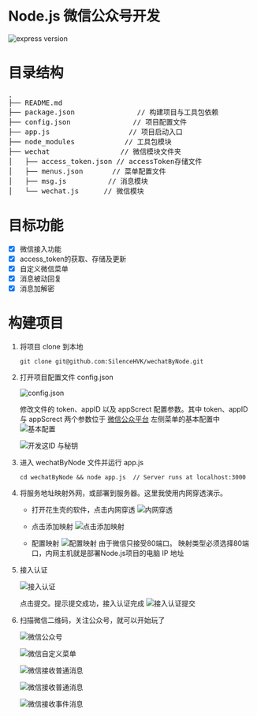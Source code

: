 Node.js 微信公众号开发
=====================
![express version](https://img.shields.io/badge/express-4.15.3-blue.svg)
# 目录结构
<pre>
.
├── README.md           
├── package.json               // 构建项目与工具包依赖
├── config.json               // 项目配置文件
├── app.js                   // 项目启动入口
├── node_modules            // 工具包模块
├── wechat                 // 微信模块文件夹
│   ├── access_token.json // accessToken存储文件
│   ├── menus.json       // 菜单配置文件
│   ├── msg.js          // 消息模块
│   └── wechat.js      // 微信模块
</pre>

# 目标功能
- [x] 微信接入功能
- [x] access_token的获取、存储及更新
- [x] 自定义微信菜单
- [x] 消息被动回复
- [x] 消息加解密

# 构建项目
 1. 将项目 clone 到本地
    ```
    git clone git@github.com:SilenceHVK/wechatByNode.git
    ```

 2. 打开项目配置文件 config.json
 
    ![config.json](http://img.blog.csdn.net/20170609144432242?watermark/2/text/aHR0cDovL2Jsb2cuY3Nkbi5uZXQvaHZrQ29kZXI=/font/5a6L5L2T/fontsize/400/fill/I0JBQkFCMA==/dissolve/70/gravity/SouthEast)

    修改文件的 token、appID 以及 appScrect 配置参数。其中 token、appID 与 appScrect 两个参数位于 [微信公众平台](https://mp.weixin.qq.com/) 左侧菜单的基本配置中
    ![基本配置](http://img.blog.csdn.net/20170527134810969?watermark/2/text/aHR0cDovL2Jsb2cuY3Nkbi5uZXQvaHZrQ29kZXI=/font/5a6L5L2T/fontsize/400/fill/I0JBQkFCMA==/dissolve/70/gravity/SouthEast)

    ![开发这ID 与秘钥](http://img.blog.csdn.net/20170601095037229?watermark/2/text/aHR0cDovL2Jsb2cuY3Nkbi5uZXQvaHZrQ29kZXI=/font/5a6L5L2T/fontsize/400/fill/I0JBQkFCMA==/dissolve/70/gravity/SouthEast)

 3. 进入 wechatByNode 文件并运行 app.js
    ```
    cd wechatByNode && node app.js  // Server runs at localhost:3000
    ```

 4. 将服务地址映射外网，或部署到服务器。这里我使用内网穿透演示。

    - 打开花生壳的软件，点击内网穿透
    ![内网穿透](http://img.blog.csdn.net/20170527132325667?watermark/2/text/aHR0cDovL2Jsb2cuY3Nkbi5uZXQvaHZrQ29kZXI=/font/5a6L5L2T/fontsize/400/fill/I0JBQkFCMA==/dissolve/70/gravity/SouthEast)

     - 点击添加映射
    ![点击添加映射](http://img.blog.csdn.net/20170527132602551?watermark/2/text/aHR0cDovL2Jsb2cuY3Nkbi5uZXQvaHZrQ29kZXI=/font/5a6L5L2T/fontsize/400/fill/I0JBQkFCMA==/dissolve/70/gravity/SouthEast)

    - 配置映射
    ![配置映射](http://img.blog.csdn.net/20170527132805752?watermark/2/text/aHR0cDovL2Jsb2cuY3Nkbi5uZXQvaHZrQ29kZXI=/font/5a6L5L2T/fontsize/400/fill/I0JBQkFCMA==/dissolve/70/gravity/SouthEast)
    由于微信只接受80端口。 映射类型必须选择80端口，内网主机就是部署Node.js项目的电脑 IP 地址

5. 接入认证

    ![接入认证](http://img.blog.csdn.net/20170527141026200?watermark/2/text/aHR0cDovL2Jsb2cuY3Nkbi5uZXQvaHZrQ29kZXI=/font/5a6L5L2T/fontsize/400/fill/I0JBQkFCMA==/dissolve/70/gravity/SouthEast)

    点击提交。提示提交成功，接入认证完成
    ![接入认证提交](http://img.blog.csdn.net/20170527141056778?watermark/2/text/aHR0cDovL2Jsb2cuY3Nkbi5uZXQvaHZrQ29kZXI=/font/5a6L5L2T/fontsize/400/fill/I0JBQkFCMA==/dissolve/70/gravity/SouthEast)

6. 扫描微信二维码，关注公众号，就可以开始玩了

    ![微信公众号](http://img.blog.csdn.net/20170608184008076?watermark/2/text/aHR0cDovL2Jsb2cuY3Nkbi5uZXQvaHZrQ29kZXI=/font/5a6L5L2T/fontsize/400/fill/I0JBQkFCMA==/dissolve/70/gravity/SouthEast)

    ![微信自定义菜单](http://img.blog.csdn.net/20170606161743505?watermark/2/text/aHR0cDovL2Jsb2cuY3Nkbi5uZXQvaHZrQ29kZXI=/font/5a6L5L2T/fontsize/400/fill/I0JBQkFCMA==/dissolve/70/gravity/SouthEast)

    ![微信接收普通消息](http://img.blog.csdn.net/20170608183907918?watermark/2/text/aHR0cDovL2Jsb2cuY3Nkbi5uZXQvaHZrQ29kZXI=/font/5a6L5L2T/fontsize/400/fill/I0JBQkFCMA==/dissolve/70/gravity/SouthEast)

    ![微信接收普通消息](http://img.blog.csdn.net/20170608183936497?watermark/2/text/aHR0cDovL2Jsb2cuY3Nkbi5uZXQvaHZrQ29kZXI=/font/5a6L5L2T/fontsize/400/fill/I0JBQkFCMA==/dissolve/70/gravity/SouthEast)

    ![微信接收事件消息](http://img.blog.csdn.net/20170608160434723?watermark/2/text/aHR0cDovL2Jsb2cuY3Nkbi5uZXQvaHZrQ29kZXI=/font/5a6L5L2T/fontsize/400/fill/I0JBQkFCMA==/dissolve/70/gravity/SouthEast)

